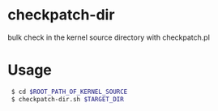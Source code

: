 # checkpatch-dir
bulk check in the kernel source directory with checkpatch.pl

# Usage

````bash
 $ cd $ROOT_PATH_OF_KERNEL_SOURCE
 $ checkpatch-dir.sh $TARGET_DIR
````
